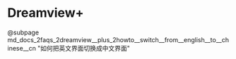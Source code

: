 # Dreamview+

@subpage md_docs_2faqs_2dreamview\_\_plus_2howto\_\_switch\_\_from\_\_english\_\_to\_\_chinese\_\_cn "如何把英文界面切换成中文界面"

